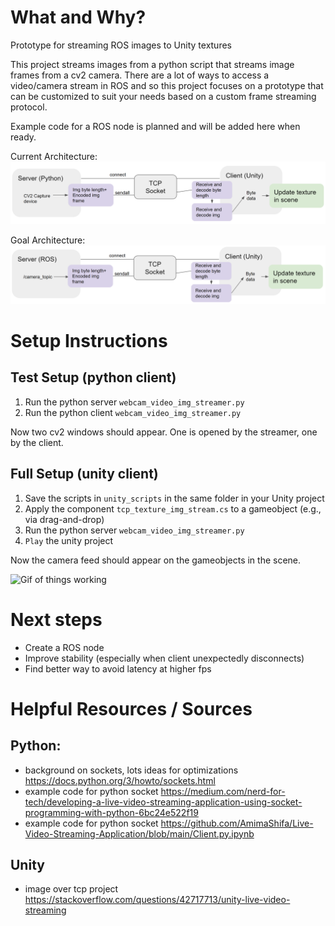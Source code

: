 # What and Why?
Prototype for streaming ROS images to Unity textures

This project streams images from a python script that streams image frames from a cv2 camera. There are a lot of ways to access a video/camera stream in ROS and so this project focuses on a prototype that can be customized to suit your needs based on a custom frame streaming protocol.

Example code for a ROS node is planned and will be added here when ready.

Current Architecture:
![python to unity over tcp diagram](readme_assets/diagram-rosless.png)

Goal Architecture:
![ros to unity over tcp diagram](readme_assets/diagram-ros.png)

# Setup Instructions

## Test Setup (python client)

1. Run the python server `webcam_video_img_streamer.py`
2. Run the python client `webcam_video_img_streamer.py`

Now two cv2 windows should appear. One is opened by the streamer, one by the client.

## Full Setup (unity client)

1. Save the scripts in `unity_scripts` in the same folder in your Unity project
2. Apply the component `tcp_texture_img_stream.cs` to a gameobject (e.g., via drag-and-drop)
3. Run the python server `webcam_video_img_streamer.py`
4. `Play` the unity project

Now the camera feed should appear on the gameobjects in the scene.

![Gif of things working](readme_assets/python_tcp_img_unity.gif)

# Next steps
* Create a ROS node
* Improve stability (especially when client unexpectedly disconnects)
* Find better way to avoid latency at higher fps

# Helpful Resources / Sources

## Python:
* background on sockets, lots ideas for optimizations https://docs.python.org/3/howto/sockets.html
* example code for python socket https://medium.com/nerd-for-tech/developing-a-live-video-streaming-application-using-socket-programming-with-python-6bc24e522f19 
* example code for python socket https://github.com/AmimaShifa/Live-Video-Streaming-Application/blob/main/Client.py.ipynb

## Unity
* image over tcp project https://stackoverflow.com/questions/42717713/unity-live-video-streaming

